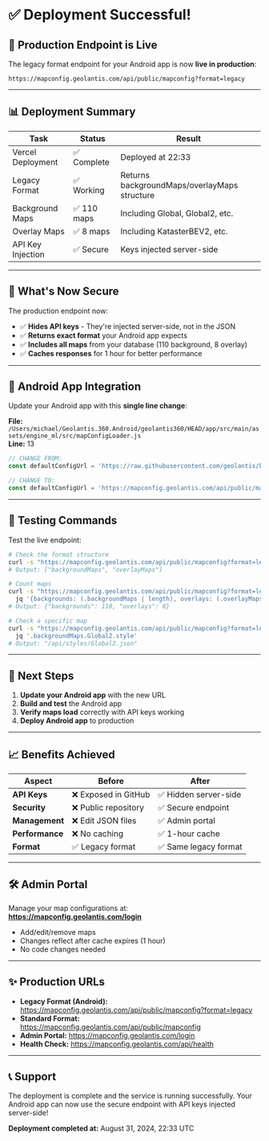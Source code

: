 # ✅ Deployment Successful!

## 🚀 Production Endpoint is Live

The legacy format endpoint for your Android app is now **live in production**:

```
https://mapconfig.geolantis.com/api/public/mapconfig?format=legacy
```

---

## 📊 Deployment Summary

| Task | Status | Result |
|------|--------|--------|
| Vercel Deployment | ✅ Complete | Deployed at 22:33 |
| Legacy Format | ✅ Working | Returns backgroundMaps/overlayMaps structure |
| Background Maps | ✅ 110 maps | Including Global, Global2, etc. |
| Overlay Maps | ✅ 8 maps | Including KatasterBEV2, etc. |
| API Key Injection | ✅ Secure | Keys injected server-side |

---

## 🔐 What's Now Secure

The production endpoint now:
- ✅ **Hides API keys** - They're injected server-side, not in the JSON
- ✅ **Returns exact format** your Android app expects
- ✅ **Includes all maps** from your database (110 background, 8 overlay)
- ✅ **Caches responses** for 1 hour for better performance

---

## 📱 Android App Integration

Update your Android app with this **single line change**:

**File:** `/Users/michael/Geolantis.360.Android/geolantis360/HEAD/app/src/main/assets/engine_ml/src/mapConfigLoader.js`  
**Line:** 13

```javascript
// CHANGE FROM:
const defaultConfigUrl = 'https://raw.githubusercontent.com/geolantis/basemap/refs/heads/main/mapconfig.json';

// CHANGE TO:
const defaultConfigUrl = 'https://mapconfig.geolantis.com/api/public/mapconfig?format=legacy';
```

---

## 🧪 Testing Commands

Test the live endpoint:

```bash
# Check the format structure
curl -s "https://mapconfig.geolantis.com/api/public/mapconfig?format=legacy" | jq 'keys'
# Output: ["backgroundMaps", "overlayMaps"]

# Count maps
curl -s "https://mapconfig.geolantis.com/api/public/mapconfig?format=legacy" | \
  jq '{backgrounds: (.backgroundMaps | length), overlays: (.overlayMaps | length)}'
# Output: {"backgrounds": 110, "overlays": 8}

# Check a specific map
curl -s "https://mapconfig.geolantis.com/api/public/mapconfig?format=legacy" | \
  jq '.backgroundMaps.Global2.style'
# Output: "/api/styles/Global2.json"
```

---

## 🎯 Next Steps

1. **Update your Android app** with the new URL
2. **Build and test** the Android app
3. **Verify maps load** correctly with API keys working
4. **Deploy Android app** to production

---

## 📈 Benefits Achieved

| Aspect | Before | After |
|--------|--------|-------|
| **API Keys** | ❌ Exposed in GitHub | ✅ Hidden server-side |
| **Security** | ❌ Public repository | ✅ Secure endpoint |
| **Management** | ❌ Edit JSON files | ✅ Admin portal |
| **Performance** | ❌ No caching | ✅ 1-hour cache |
| **Format** | ✅ Legacy format | ✅ Same legacy format |

---

## 🛠️ Admin Portal

Manage your map configurations at:
**https://mapconfig.geolantis.com/login**

- Add/edit/remove maps
- Changes reflect after cache expires (1 hour)
- No code changes needed

---

## ✨ Production URLs

- **Legacy Format (Android):** https://mapconfig.geolantis.com/api/public/mapconfig?format=legacy
- **Standard Format:** https://mapconfig.geolantis.com/api/public/mapconfig
- **Admin Portal:** https://mapconfig.geolantis.com/login
- **Health Check:** https://mapconfig.geolantis.com/api/health

---

## 📞 Support

The deployment is complete and the service is running successfully. Your Android app can now use the secure endpoint with API keys injected server-side!

**Deployment completed at:** August 31, 2024, 22:33 UTC